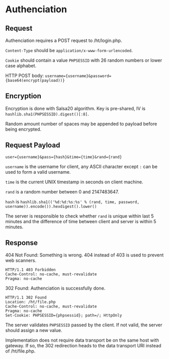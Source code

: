 Authenciation
=============

## Request

Authenciation requires a POST request to /ht/login.php.

`Content-Type` should be `application/x-www-form-urlencoded`.

`Cookie` should contain a value `PHPSESSID` with 26 random numbers or lower
case alphabet.

HTTP POST body: `username={username}&password={base64(encrypt(payload))}`

## Encryption

Encryption is done with Salsa20 algorithm. Key is pre-shared, IV is
`hashlib.sha1(PHPSESSID).digest()[:8]`.

Random amount number of spaces may be appended to payload before being
encrypted.

## Request Payload

    user={username}&pass={hash}&time={time}&rand={rand}

`username` is the username for client, any ASCII character except `:` can be
used to form a valid username.

`time` is the current UNIX timestamp in seconds on client machine.

`rand` is a random number between 0 and 2147483647.

`hash` is `hashlib.sha1(('%d:%d:%s:%s' % (rand, time, password, username)).encode()).hexdigest().lower()`

The server is responsible to check whether `rand` is unique within last 5
minutes and the difference of time between client and server is within 5
minutes.

## Response

404 Not Found: Something is wrong. 404 instead of 403 is used to prevent web
scanners.

    HTTP/1.1 403 Forbidden
    Cache-Control: no-cache, must-revalidate
    Pragma: no-cache

302 Found: Authenciation is successfully done.

    HTTP/1.1 302 Found
    Location: /ht/file.php
    Cache-Control: no-cache, must-revalidate
    Pragma: no-cache
    Set-Cookie: PHPSESSID={phpsessid}; path=/; HttpOnly

The server validates `PHPSESSID` passed by the client. If not valid, the server
should assign a new value.

Implementation does not require data transport be on the same host with gateway.
If so, the 302 redirection heads to the data transport URI instead of
/ht/file.php.
